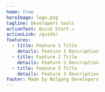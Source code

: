 ```yaml
---
home: true
heroImage: logo.png
tagline: Developers tools
actionText: Quick Start →
actionLink: /guide/
features:
  - title: Feature 1 Title
    details: Feature 1 Description
  - title: Feature 2 Title
    details: Feature 2 Description
  - title: Feature 3 Title
    details: Feature 3 Description
footer: Made by Nolgong Developers
---
```

